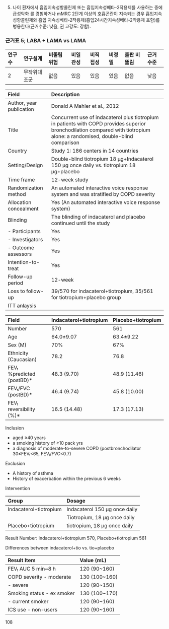 5) 나이 환자에서 흡입지속성항콜린제 또는 흡입지속성베타-2작용제를 사용하는 중에 급성악화 를 경험하거나 mMRC 2단계 이상의 호흡곤란이 지속되는 경우 흡입지속성항콜린제와 흡입 지속성베타-2작용제(흡입24시간지속성베타-2작용제 포함)를 병용한다(근거수준: 낮음, 권 고강도: 강함).

### 근거표 5; LABA + LAMA vs LAMA

| 연구수 | 연구설계   | 비뚤림 위험 | 비일관성 | 비직접성 | 비정밀 | 출판 비뚤림 | 근거수준 |
| :----- | :--------- | :---------- | :------- | :------- | :----- | :---------- | :------- |
| 2      | 무작위대조군 | 없음        | 있음     | 있음     | 있음   | 없음        | 낮음     |

| Field                    | Description                                                                                                                                                                                                                                                                                                                                                           |
| :----------------------- | :-------------------------------------------------------------------------------------------------------------------------------------------------------------------------------------------------------------------------------------------------------------------------------------------------------------------------------------------------------------------- |
| Author, year publication | Donald A Mahler et al., 2012                                                                                                                                                                                                                                                                                                                                          |
| Title                    | Concurrent use of indacaterol plus tiotropium in patients with COPD provides superior bronchodilation compared with tiotropium alone: a randomised, double-blind comparison                                                                                                                                                                                            |
| Country                  | Study 1: 186 centers in 14 countries                                                                                                                                                                                                                                                                                                                                  |
| Setting/Design           | Double-blind tiotropium 18 µg+Indacaterol 150 µg once daily vs. tiotropium 18 µg+placebo                                                                                                                                                                                                                                                                               |
| Time frame               | 12-week study                                                                                                                                                                                                                                                                                                                                                         |
| Randomization method     | An automated interactive voice response system and was stratified by COPD severity                                                                                                                                                                                                                                                                                    |
| Allocation concealment   | Yes (An automated interactive voice response system)                                                                                                                                                                                                                                                                                                                  |
| Blinding                 | The blinding of indacaterol and placebo continued until the study                                                                                                                                                                                                                                                                                                     |
| - Participants           | Yes                                                                                                                                                                                                                                                                                                                                                                   |
| - Investigators          | Yes                                                                                                                                                                                                                                                                                                                                                                   |
| - Outcome assessors      | Yes                                                                                                                                                                                                                                                                                                                                                                   |
| Intention-to-treat       | Yes                                                                                                                                                                                                                                                                                                                                                                   |
| Follow-up period         | 12-week                                                                                                                                                                                                                                                                                                                                                               |
| Loss to follow-up        | 39/570 for indacaterol+tiotropium, 35/561 for tiotropium+placebo group                                                                                                                                                                                                                                                                                                |
| ITT anlaysis             |                                                                                                                                                                                                                                                                                                                                                                       |

| Field                        | Indacaterol+tiotropium | Placebo+tiotropium |
| :--------------------------- | :--------------------- | :----------------- |
| Number                       | 570                    | 561                |
| Age                          | 64.0±9.07              | 63.4±9.22          |
| Sex (M)                      | 70%                    | 67%                |
| Ethnicity (Caucasian)        | 78.2                   | 76.8               |
| FEV₁ %predicted (postBD)\*   | 48.3 (9.70)            | 48.9 (11.46)       |
| FEV₁/FVC (postBD)\*          | 46.4 (9.74)            | 45.8 (10.00)       |
| FEV₁ reversibility (%)\*     | 16.5 (14.48)           | 17.3 (17.13)       |

Inclusion
- aged ≥40 years
- a smoking history of ≥10 pack yrs
- a diagnosis of moderate-to-severe COPD (postbronchodilator 30≤FEV₁<65, FEV₁/FVC<0.7)

Exclusion
- A history of asthma
- History of exacerbation within the previous 6 weeks

Intervention

| Group                  | Dosage                                |
| :--------------------- | :------------------------------------ |
| Indacaterol+tiotropium | Indacaterol 150 µg once daily         |
|                        | Tiotropium, 18 µg once daily          |
| Placebo+tiotropium     | tiotropium, 18 µg once daily          |

Result
Number: Indacaterol+tiotropium 570, Placebo+tiotropium 561

Differences between indacaterol+tio vs. tio+placebo

| Result Item                       | Value (mL) |
| :-------------------------------- | :--------- |
| FEV₁ AUC 5 min~8 h                | 120 (90~160) |
| COPD severity - moderate          | 130 (100~160) |
|             - severe              | 120 (90~150) |
| Smoking status - ex smoker        | 130 (100~170) |
|                 - current smoker  | 120 (90~160) |
| ICS use - non-users               | 120 (90~160) |

<PAGE>108